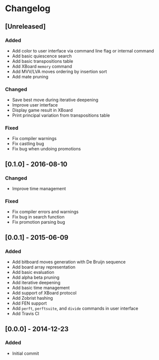 # Changelog

## [Unreleased]

### Added
- Add color to user interface via command line flag or internal command
- Add basic quiescence search
- Add basic transpositions table
- Add XBoard `memory` command
- Add MVV/LVA moves ordering by insertion sort
- Add mate pruning

### Changed
- Save best move during iterative deepening
- Improve user interface
- Display game result in XBoard
- Print principal variation from transpositions table

### Fixed
- Fix compiler warnings
- Fix castling bug
- Fix bug when undoing promotions


## [0.1.0] - 2016-08-10

### Changed
- Improve time management

### Fixed
- Fix compiler errors and warnings
- Fix bug in search function
- Fix promotion parsing bug


## [0.0.1] - 2015-06-09

### Added
- Add bitboard moves generation with De Bruijn sequence
- Add board array representation
- Add basic evaluation
- Add alpha beta pruning
- Add iterative deepening
- Add basic time management
- Add support of XBoard protocol
- Add Zobrist hashing
- Add FEN support
- Add `perft`, `perftsuite`, and `divide` commands in user interface
- Add Travis CI


## [0.0.0] - 2014-12-23

### Added
- Initial commit
